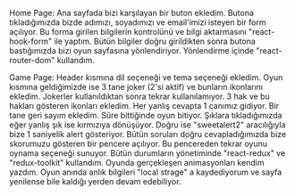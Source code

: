 Home Page: Ana sayfada bizi karşılayan bir buton ekledim. Butona tıkladığımızda bizde adımızı, soyadımızı ve email'imizi isteyen bir form açılıyor. Bu forma girilen bilgilerin kontrolünü ve bilgi aktarmasını "react-hook-form" ile yaptım. Bütün bilgiler doğru girildikten sonra butona bastığımızda bizi oyun sayfasına yönlendiriyor. Yönlendirme içinde "react-router-dom" kullandım.

Game Page: Header kısmına dil seçeneği ve tema seçeneği ekledim. Oyun kısmına geldiğimizde ise 3 tane joker (2'si aktif) ve bunların ikonlarını ekledim. Jokerler kullanıldıktan sonra tekrar kullanılamıyor. 3 hak ve bu hakları gösteren ikonları ekledim. Her yanlış cevapta 1 canımız gidiyor. Bir tane geri sayım ekledim. Süre bittiğinde oyun bitiyor. Şıklara tıkladığımızda eğer yanlış şık ise kırmızıya dönüşüyor. Doğru ise "sweetalert2" aracılığıyla bize 1 saniyelik alert gösteriyor. Bütün soruları doğru cevapladığımızda bize skorumuzu gösteren bir pencere açılıyor. Bu pencereden tekrar oyunu oynama seçeneği sunuyor. Bütün durumların yönetiminde "react-redux" ve "redux-toolkit" kullandım. Oyunda gerçekleşen animasyonları kendim yazdım. Oyun anında anlık bilgileri "local strage" a kaydediyorum ve sayfa yenilense bile kaldığı yerden devam edebiliyor.
